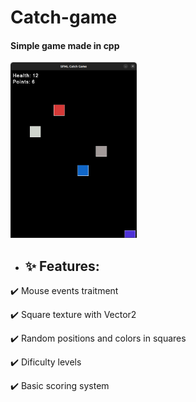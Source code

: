 <h1> Catch-game </h1>
<h4> Simple game made in cpp </h4>
<img src="catch-game.png" width="40%" height="40%">

<ul><li><h2>✨ Features:</h2></li></ul>
<p> ✔️ Mouse events traitment </p>
<p> ✔️ Square texture with Vector2<T> </p>
<p> ✔️ Random positions and colors in squares </p>
<p> ✔️ Dificulty levels </p>
<p> ✔️ Basic scoring system </p>
